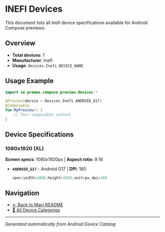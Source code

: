 # INEFI Devices

This document lists all Inefi device specifications available for Android Compose previews.

## Overview

- **Total devices**: 1
- **Manufacturer**: Inefi
- **Usage**: `Devices.Inefi.DEVICE_NAME`

## Usage Example

```kotlin
import se.premex.compose.preview.devices.*

@Preview(device = Devices.Inefi.ANDROID_G17)
@Composable
fun MyPreview() {
    // Your composable content
}
```

## Device Specifications

### 1080x1920 (XL)

**Screen specs**: 1080x1920px | **Aspect ratio**: 9:16

- **`ANDROID_G17`** - Android G17 | **DPI**: 160
  ```kotlin
  spec:width=1080,height=1920,unit=px,dpi=160
  ```

## Navigation

- [← Back to Main README](../../README.md)
- [📱 All Device Categories](../README.md)

---
*Generated automatically from Android Device Catalog*

